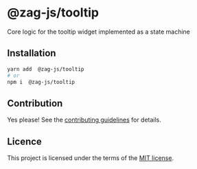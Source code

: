 # @zag-js/tooltip

Core logic for the tooltip widget implemented as a state machine

## Installation

```sh
yarn add  @zag-js/tooltip
# or
npm i  @zag-js/tooltip
```

## Contribution

Yes please! See the [contributing guidelines](https://github.com/chakra-ui/zag/blob/main/CONTRIBUTING.md) for details.

## Licence

This project is licensed under the terms of the [MIT license](https://github.com/chakra-ui/zag/blob/main/LICENSE).
